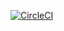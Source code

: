 [![CircleCI](https://circleci.com/gh/clarkzjw/blog.jinwei.me/tree/master.svg?style=svg)](https://circleci.com/gh/clarkzjw/blog.jinwei.me/tree/master)
